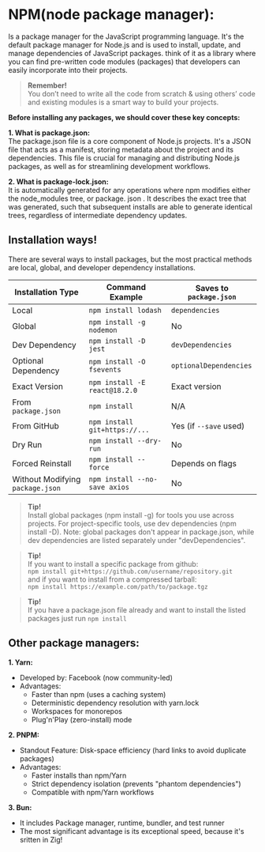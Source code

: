 # NPM(node package manager): 
Is a package manager for the JavaScript programming language. It's the default package manager for Node.js and is used to install, update, and manage dependencies of JavaScript packages. think of it as a library where you can find pre-written code modules (packages) that developers can easily incorporate into their projects.

> **Remember!**   
You don’t need to write all the code from scratch & using others’ code and existing modules is a smart way to build your projects.

**Before installing any packages, we should cover these key concepts:**
  
  **1. What is package.json:**<br>
  The package.json file is a core component of Node.js projects. It's a JSON file that acts as a manifest, storing metadata about the project and its dependencies. This file is crucial for managing and distributing Node.js packages, as well as for streamlining development workflows.

  **2. What is package-lock.json:**<br>
  It is automatically generated for any operations where npm modifies either the node_modules tree, or package. json . It describes the exact tree that was generated, such that subsequent installs are able to generate identical trees, regardless of intermediate dependency updates.

## Installation ways! 
There are several ways to install packages, but the most practical methods are local, global, and developer dependency installations.

| Installation Type               | Command Example                          | Saves to `package.json` |
|----------------------------------|-----------------------------------------|-------------------------|
| Local                            | `npm install lodash`                    | `dependencies`          |
| Global                           | `npm install -g nodemon`                | No                      |
| Dev Dependency                   | `npm install -D jest`                   | `devDependencies`       |
| Optional Dependency              | `npm install -O fsevents`               | `optionalDependencies`  |
| Exact Version                    | `npm install -E react@18.2.0`           | Exact version           |
| From `package.json`              | `npm install`                           | N/A                     |
| From GitHub                      | `npm install git+https://...`           | Yes (if `--save` used)  |
| Dry Run                          | `npm install --dry-run`                 | No                      |
| Forced Reinstall                 | `npm install --force`                   | Depends on flags        |
| Without Modifying `package.json` | `npm install --no-save axios`           | No                      |

> **Tip!**  
Install global packages (npm install -g) for tools you use across projects. For project-specific tools, use dev dependencies (npm install -D). Note: global packages don't appear in package.json, while dev dependencies are listed separately under "devDependencies".

> **Tip!**  
If you want to install a specific package from github:<br>
`npm install git+https://github.com/username/repository.git`<br>
and if you want to install from a compressed tarball:<br>
`npm install https://example.com/path/to/package.tgz`

> **Tip!**  
If you have a package.json file already and want to install the listed packages just run `npm install`

## Other package managers:
**1. Yarn:**
  - Developed by: Facebook (now community-led)  
  - Advantages:  
    + Faster than npm (uses a caching system)  
    + Deterministic dependency resolution with yarn.lock  
    + Workspaces for monorepos  
    + Plug'n'Play (zero-install) mode  

**2. PNPM:**  
  - Standout Feature: Disk-space efficiency (hard links to avoid duplicate packages)  
  - Advantages:  
    - Faster installs than npm/Yarn  
    - Strict dependency isolation (prevents "phantom dependencies")  
    - Compatible with npm/Yarn workflows  

**3. Bun:** 
  - It includes Package manager, runtime, bundler, and test runner  
  - The most significant advantage is its exceptional speed, because it's sritten in Zig!  